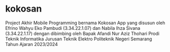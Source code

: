 # kokosan
Project Akhir Mobile Programming bernama Kokosan App yang disusun oleh Efrino Wahyu Eko Pambudi (3.34.22.1.07) dan Nabila Ihza Sivana (3.34.22.1.17) dengan dibimbing oleh Bapak Afandi Nur Aziz Thohari Prodi Teknik Informatika Jurusan Teknik Elektro Politeknik Negeri Semarang Tahun Ajaran 2023/2024
